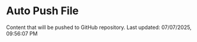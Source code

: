 # Auto Push File

Content that will be pushed to GitHub repository.
Last updated: 07/07/2025, 09:56:07 PM